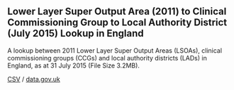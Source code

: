 ## Lower Layer Super Output Area (2011) to Clinical Commissioning Group to Local Authority District (July 2015) Lookup in England

A lookup between 2011 Lower Layer Super Output Areas (LSOAs), clinical commissioning groups (CCGs) and local authority districts (LADs) in England, as at 31 July 2015 (File Size 3.2MB).

[CSV](csv/212.csv) / [data.gov.uk](https://data.gov.uk/dataset/1bbc6dbb-c437-4240-afc8-fee1aca5c4bc/lower-layer-super-output-area-2011-to-clinical-commissioning-group-to-local-authority-district-july-2015-lookup-in-england)

